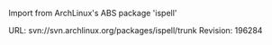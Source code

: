 Import from ArchLinux's ABS package 'ispell'

URL: svn://svn.archlinux.org/packages/ispell/trunk
Revision: 196284
